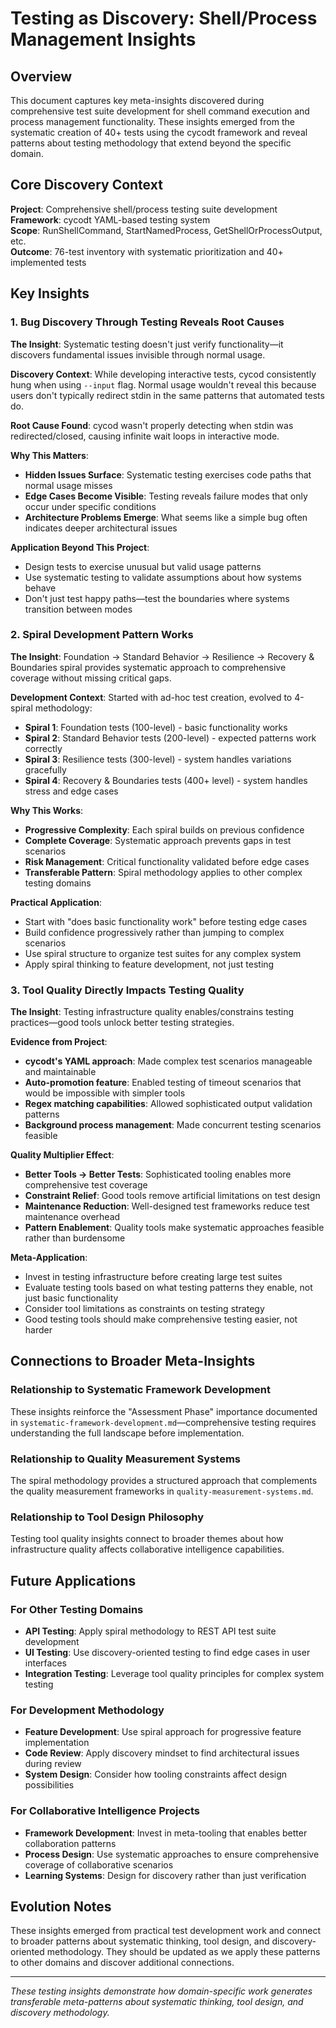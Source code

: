 # Testing as Discovery: Shell/Process Management Insights

## Overview

This document captures key meta-insights discovered during comprehensive test suite development for shell command execution and process management functionality. These insights emerged from the systematic creation of 40+ tests using the cycodt framework and reveal patterns about testing methodology that extend beyond the specific domain.

## Core Discovery Context

**Project**: Comprehensive shell/process testing suite development  
**Framework**: cycodt YAML-based testing system  
**Scope**: RunShellCommand, StartNamedProcess, GetShellOrProcessOutput, etc.  
**Outcome**: 76-test inventory with systematic prioritization and 40+ implemented tests

## Key Insights

### 1. Bug Discovery Through Testing Reveals Root Causes

**The Insight**: Systematic testing doesn't just verify functionality—it discovers fundamental issues invisible through normal usage.

**Discovery Context**: While developing interactive tests, cycod consistently hung when using `--input` flag. Normal usage wouldn't reveal this because users don't typically redirect stdin in the same patterns that automated tests do.

**Root Cause Found**: cycod wasn't properly detecting when stdin was redirected/closed, causing infinite wait loops in interactive mode.

**Why This Matters**:
- **Hidden Issues Surface**: Systematic testing exercises code paths that normal usage misses
- **Edge Cases Become Visible**: Testing reveals failure modes that only occur under specific conditions
- **Architecture Problems Emerge**: What seems like a simple bug often indicates deeper architectural issues

**Application Beyond This Project**:
- Design tests to exercise unusual but valid usage patterns
- Use systematic testing to validate assumptions about how systems behave
- Don't just test happy paths—test the boundaries where systems transition between modes

### 2. Spiral Development Pattern Works

**The Insight**: Foundation → Standard Behavior → Resilience → Recovery & Boundaries spiral provides systematic approach to comprehensive coverage without missing critical gaps.

**Development Context**: Started with ad-hoc test creation, evolved to 4-spiral methodology:
- **Spiral 1**: Foundation tests (100-level) - basic functionality works
- **Spiral 2**: Standard Behavior tests (200-level) - expected patterns work correctly  
- **Spiral 3**: Resilience tests (300-level) - system handles variations gracefully
- **Spiral 4**: Recovery & Boundaries tests (400+ level) - system handles stress and edge cases

**Why This Works**:
- **Progressive Complexity**: Each spiral builds on previous confidence
- **Complete Coverage**: Systematic approach prevents gaps in test scenarios
- **Risk Management**: Critical functionality validated before edge cases
- **Transferable Pattern**: Spiral methodology applies to other complex testing domains

**Practical Application**:
- Start with "does basic functionality work" before testing edge cases
- Build confidence progressively rather than jumping to complex scenarios
- Use spiral structure to organize test suites for any complex system
- Apply spiral thinking to feature development, not just testing

### 3. Tool Quality Directly Impacts Testing Quality

**The Insight**: Testing infrastructure quality enables/constrains testing practices—good tools unlock better testing strategies.

**Evidence from Project**:
- **cycodt's YAML approach**: Made complex test scenarios manageable and maintainable
- **Auto-promotion feature**: Enabled testing of timeout scenarios that would be impossible with simpler tools
- **Regex matching capabilities**: Allowed sophisticated output validation patterns
- **Background process management**: Made concurrent testing scenarios feasible

**Quality Multiplier Effect**:
- **Better Tools → Better Tests**: Sophisticated tooling enables more comprehensive test coverage
- **Constraint Relief**: Good tools remove artificial limitations on test design
- **Maintenance Reduction**: Well-designed test frameworks reduce test maintenance overhead
- **Pattern Enablement**: Quality tools make systematic approaches feasible rather than burdensome

**Meta-Application**:
- Invest in testing infrastructure before creating large test suites
- Evaluate testing tools based on what testing patterns they enable, not just basic functionality
- Consider tool limitations as constraints on testing strategy
- Good testing tools should make comprehensive testing easier, not harder

## Connections to Broader Meta-Insights

### Relationship to Systematic Framework Development
These insights reinforce the "Assessment Phase" importance documented in `systematic-framework-development.md`—comprehensive testing requires understanding the full landscape before implementation.

### Relationship to Quality Measurement Systems  
The spiral methodology provides a structured approach that complements the quality measurement frameworks in `quality-measurement-systems.md`.

### Relationship to Tool Design Philosophy
Testing tool quality insights connect to broader themes about how infrastructure quality affects collaborative intelligence capabilities.

## Future Applications

### For Other Testing Domains
- **API Testing**: Apply spiral methodology to REST API test suite development
- **UI Testing**: Use discovery-oriented testing to find edge cases in user interfaces  
- **Integration Testing**: Leverage tool quality principles for complex system testing

### For Development Methodology
- **Feature Development**: Use spiral approach for progressive feature implementation
- **Code Review**: Apply discovery mindset to find architectural issues during review
- **System Design**: Consider how tooling constraints affect design possibilities

### For Collaborative Intelligence Projects
- **Framework Development**: Invest in meta-tooling that enables better collaboration patterns
- **Process Design**: Use systematic approaches to ensure comprehensive coverage of collaborative scenarios
- **Learning Systems**: Design for discovery rather than just verification

## Evolution Notes

These insights emerged from practical test development work and connect to broader patterns about systematic thinking, tool design, and discovery-oriented methodology. They should be updated as we apply these patterns to other domains and discover additional connections.

---

*These testing insights demonstrate how domain-specific work generates transferable meta-patterns about systematic thinking, tool design, and discovery methodology.*